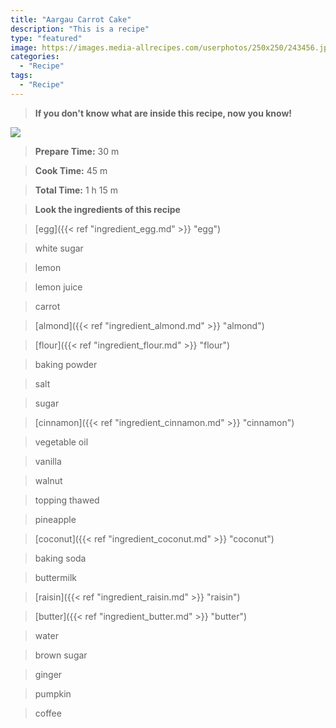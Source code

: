 ```yaml
---
title: "Aargau Carrot Cake"
description: "This is a recipe"
type: "featured"
image: https://images.media-allrecipes.com/userphotos/250x250/243456.jpg
categories: 
  - "Recipe"
tags: 
  - "Recipe"
---
```



>**If you don't know what are inside this recipe, now you know!**

![](../images/Recipes-Banner.jpg)
> **Prepare Time:** 30 m


> **Cook Time:** 45 m


> **Total Time:** 1 h 15 m

> **Look the ingredients of this recipe**

> [egg]({{< ref "ingredient_egg.md" >}} "egg")

> white sugar

> lemon

> lemon juice

> carrot

> [almond]({{< ref "ingredient_almond.md" >}} "almond")

> [flour]({{< ref "ingredient_flour.md" >}} "flour")

> baking powder

> salt

> sugar

> [cinnamon]({{< ref "ingredient_cinnamon.md" >}} "cinnamon")

> vegetable oil

> vanilla

> walnut

> topping thawed

> pineapple

> [coconut]({{< ref "ingredient_coconut.md" >}} "coconut")

> baking soda

> buttermilk

> [raisin]({{< ref "ingredient_raisin.md" >}} "raisin")

> [butter]({{< ref "ingredient_butter.md" >}} "butter")

> water

> brown sugar

> ginger

> pumpkin

> coffee

